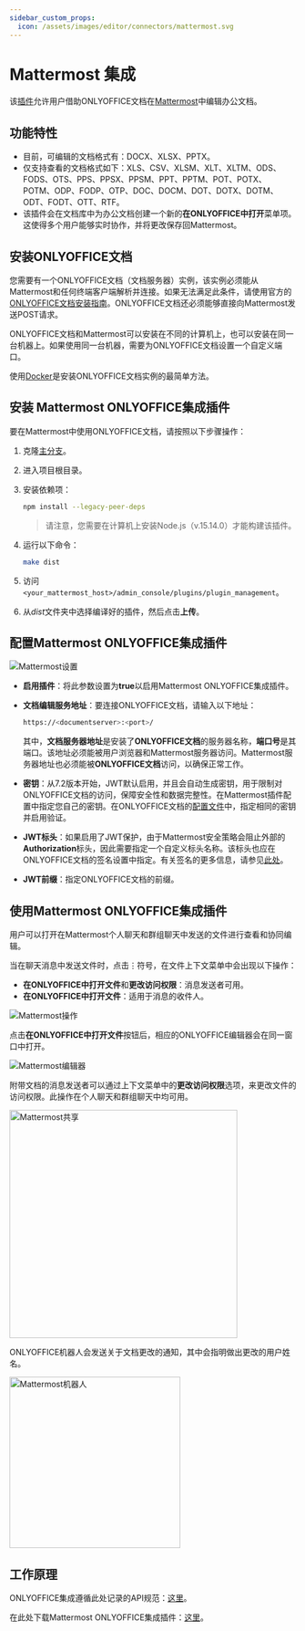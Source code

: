 ```yaml
---
sidebar_custom_props:
  icon: /assets/images/editor/connectors/mattermost.svg
---
```


# Mattermost 集成

该[插件](https://github.com/ONLYOFFICE/onlyoffice-mattermost)允许用户借助ONLYOFFICE文档在[Mattermost](https://mattermost.com/)中编辑办公文档。

## 功能特性

- 目前，可编辑的文档格式有：DOCX、XLSX、PPTX。
- 仅支持查看的文档格式如下：XLS、CSV、XLSM、XLT、XLTM、ODS、FODS、OTS、PPS、PPSX、PPSM、PPT、PPTM、POT、POTX、POTM、ODP、FODP、OTP、DOC、DOCM、DOT、DOTX、DOTM、ODT、FODT、OTT、RTF。
- 该插件会在文档库中为办公文档创建一个新的**在ONLYOFFICE中打开**菜单项。这使得多个用户能够实时协作，并将更改保存回Mattermost。

## 安装ONLYOFFICE文档

您需要有一个ONLYOFFICE文档（文档服务器）实例，该实例必须能从Mattermost和任何终端客户端解析并连接。如果无法满足此条件，请使用官方的[ONLYOFFICE文档安装指南](https://helpcenter.onlyoffice.com/server/linux/document/linux-installation.aspx)。ONLYOFFICE文档还必须能够直接向Mattermost发送POST请求。

ONLYOFFICE文档和Mattermost可以安装在不同的计算机上，也可以安装在同一台机器上。如果使用同一台机器，需要为ONLYOFFICE文档设置一个自定义端口。

使用[Docker](https://github.com/onlyoffice/Docker-DocumentServer)是安装ONLYOFFICE文档实例的最简单方法。

## 安装 Mattermost ONLYOFFICE集成插件

要在Mattermost中使用ONLYOFFICE文档，请按照以下步骤操作：

1. 克隆[主分支](https://github.com/ONLYOFFICE/onlyoffice-mattermost)。

2. 进入项目根目录。

3. 安装依赖项：

   ``` sh
   npm install --legacy-peer-deps
   ```
   > 请注意，您需要在计算机上安装Node.js（v.15.14.0）才能构建该插件。

4. 运行以下命令：

   ``` sh
   make dist
   ```

5. 访问 `<your_mattermost_host>/admin_console/plugins/plugin_management`。

6. 从*dist*文件夹中选择编译好的插件，然后点击**上传**。

## 配置Mattermost ONLYOFFICE集成插件

![Mattermost设置](/assets/images/editor/mattermost-settings.png)

- **启用插件**：将此参数设置为**true**以启用Mattermost ONLYOFFICE集成插件。

- **文档编辑服务地址**：要连接ONLYOFFICE文档，请输入以下地址：

  ``` sh
  https://<documentserver>:<port>/
  ```

  其中，**文档服务器地址**是安装了**ONLYOFFICE文档**的服务器名称，**端口号**是其端口。该地址必须能被用户浏览器和Mattermost服务器访问。Mattermost服务器地址也必须能被**ONLYOFFICE文档**访问，以确保正常工作。

- **密钥**：从7.2版本开始，JWT默认启用，并且会自动生成密钥，用于限制对ONLYOFFICE文档的访问，保障安全性和数据完整性。在Mattermost插件配置中指定您自己的密钥。在ONLYOFFICE文档的[配置文件](../../additional-api/signature/signature.md)中，指定相同的密钥并启用验证。

- **JWT标头**：如果启用了JWT保护，由于Mattermost安全策略会阻止外部的**Authorization**标头，因此需要指定一个自定义标头名称。该标头也应在ONLYOFFICE文档的签名设置中指定。有关签名的更多信息，请参见[此处](../../additional-api/signature/signature.md)。

- **JWT前缀**：指定ONLYOFFICE文档的前缀。

## 使用Mattermost ONLYOFFICE集成插件

用户可以打开在Mattermost个人聊天和群组聊天中发送的文件进行查看和协同编辑。

当在聊天消息中发送文件时，点击⋮符号，在文件上下文菜单中会出现以下操作：

- **在ONLYOFFICE中打开文件**和**更改访问权限**：消息发送者可用。
- **在ONLYOFFICE中打开文件**：适用于消息的收件人。

![Mattermost操作](/assets/images/editor/mattermost-actions.png)

点击**在ONLYOFFICE中打开文件**按钮后，相应的ONLYOFFICE编辑器会在同一窗口中打开。

![Mattermost编辑器](/assets/images/editor/mattermost-editor.png)

附带文档的消息发送者可以通过上下文菜单中的**更改访问权限**选项，来更改文件的访问权限。此操作在个人聊天和群组聊天中均可用。

<img alt="Mattermost共享" src="/assets/images/editor/mattermost-share.png" width="400px" />

ONLYOFFICE机器人会发送关于文档更改的通知，其中会指明做出更改的用户姓名。

<img alt="Mattermost机器人" src="/assets/images/editor/mattermost-bot.png" width="300px" />

## 工作原理

ONLYOFFICE集成遵循此处记录的API规范：[这里](../basic-concepts.md)。

在此处下载Mattermost ONLYOFFICE集成插件：[这里](https://github.com/ONLYOFFICE/onlyoffice-mattermost)。
